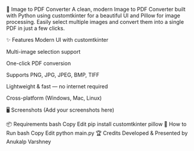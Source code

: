 📸 Image to PDF Converter
A clean, modern Image to PDF Converter built with Python using customtkinter for a beautiful UI and Pillow for image processing.
Easily select multiple images and convert them into a single PDF in just a few clicks.

✨ Features
Modern UI with customtkinter

Multi-image selection support

One-click PDF conversion

Supports PNG, JPG, JPEG, BMP, TIFF

Lightweight & fast — no internet required

Cross-platform (Windows, Mac, Linux)

🖥️ Screenshots
(Add your screenshots here)

📦 Requirements
bash
Copy
Edit
pip install customtkinter pillow
🚀 How to Run
bash
Copy
Edit
python main.py
🏆 Credits
Developed & Presented by Anukalp Varshney

